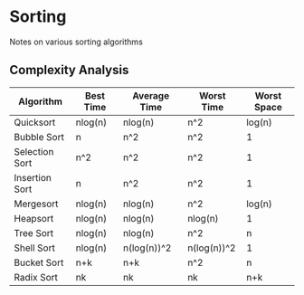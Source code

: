 # Sorting
Notes on various sorting algorithms

## Complexity Analysis

| Algorithm | Best Time | Average Time | Worst Time | Worst Space |
| -- | -- | -- | -- | -- |
| Quicksort | nlog(n) | nlog(n) | n^2 | log(n) |
| Bubble Sort | n | n^2 | n^2 | 1 |
| Selection Sort | n^2 | n^2 | n^2 | 1 |
| Insertion Sort | n | n^2 | n^2 | 1 |
| Mergesort | nlog(n) | nlog(n) | n^2 | log(n) |
| Heapsort | nlog(n) | nlog(n) | nlog(n) | 1 |
| Tree Sort | nlog(n) | nlog(n) | n^2 | n |
| Shell Sort | nlog(n) | n(log(n))^2 | n(log(n))^2 | 1 |
| Bucket Sort | n+k | n+k | n^2 | n |
| Radix Sort | nk | nk | nk | n+k |


